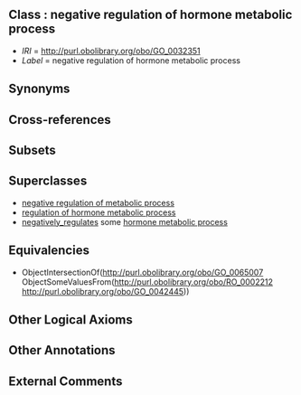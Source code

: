 
## Class : negative regulation of hormone metabolic process

 * *IRI* = http://purl.obolibrary.org/obo/GO_0032351
 * *Label* = negative regulation of hormone metabolic process

## Synonyms


## Cross-references


## Subsets


## Superclasses

 * [negative regulation of metabolic process](../../GO/92/GO_0009892.md)
 * [regulation of hormone metabolic process](../../GO/50/GO_0032350.md)
 * [negatively_regulates](../../RO/12/RO_0002212.md) some [hormone metabolic process](../../GO/45/GO_0042445.md)

## Equivalencies

 * ObjectIntersectionOf(<http://purl.obolibrary.org/obo/GO_0065007> ObjectSomeValuesFrom(<http://purl.obolibrary.org/obo/RO_0002212> <http://purl.obolibrary.org/obo/GO_0042445>))

## Other Logical Axioms


## Other Annotations


## External Comments

